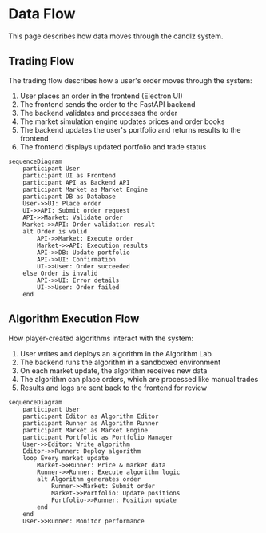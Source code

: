 # Data Flow

This page describes how data moves through the candlz system.

## Trading Flow

The trading flow describes how a user's order moves through the system:

1. User places an order in the frontend (Electron UI)
2. The frontend sends the order to the FastAPI backend
3. The backend validates and processes the order
4. The market simulation engine updates prices and order books
5. The backend updates the user's portfolio and returns results to the frontend
6. The frontend displays updated portfolio and trade status

```mermaid
sequenceDiagram
    participant User
    participant UI as Frontend
    participant API as Backend API
    participant Market as Market Engine
    participant DB as Database
    User->>UI: Place order
    UI->>API: Submit order request
    API->>Market: Validate order
    Market->>API: Order validation result
    alt Order is valid
        API->>Market: Execute order
        Market->>API: Execution results
        API->>DB: Update portfolio
        API->>UI: Confirmation
        UI->>User: Order succeeded
    else Order is invalid
        API->>UI: Error details
        UI->>User: Order failed
    end
```

## Algorithm Execution Flow

How player-created algorithms interact with the system:

1. User writes and deploys an algorithm in the Algorithm Lab
2. The backend runs the algorithm in a sandboxed environment
3. On each market update, the algorithm receives new data
4. The algorithm can place orders, which are processed like manual trades
5. Results and logs are sent back to the frontend for review

```mermaid
sequenceDiagram
    participant User
    participant Editor as Algorithm Editor
    participant Runner as Algorithm Runner
    participant Market as Market Engine
    participant Portfolio as Portfolio Manager
    User->>Editor: Write algorithm
    Editor->>Runner: Deploy algorithm
    loop Every market update
        Market->>Runner: Price & market data
        Runner->>Runner: Execute algorithm logic
        alt Algorithm generates order
            Runner->>Market: Submit order
            Market->>Portfolio: Update positions
            Portfolio->>Runner: Position update
        end
    end
    User->>Runner: Monitor performance
```
